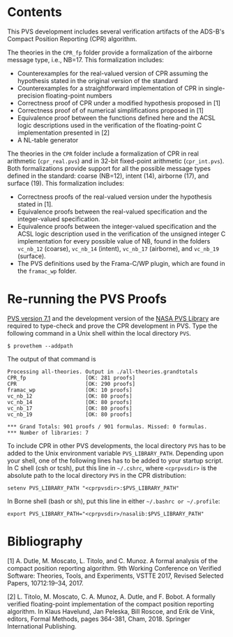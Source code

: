 # Contents

This PVS development includes several verification artifacts of the
ADS-B's Compact Position Reporting (CPR) algorithm.

The theories in the `CPR_fp` folder provide a formalization of  the airborne message
type, i.e., NB=17. This formalization includes:
* Counterexamples for the real-valued version of CPR assuming the hypothesis stated in the
  original version of the standard
* Counterexamples for  a straightforward
  implementation of CPR in single-precision floating-point numbers 
* Correctness proof of CPR under a modified hypothesis proposed
in [1]
* Correctness proof of of numerical simplifications proposed in [1]
* Equivalence proof between the functions defined here and the ACSL logic descriptions used in the verification of the floating-point C implementation presented in [2]
* A NL-table generator 

The theories in the `CPR` folder include a formalization of CPR in
  real arithmetic (`cpr_real.pvs`) and in 32-bit fixed-point
  arithmetic (`cpr_int.pvs`). Both formalizations provide support for all the possible
  message types defined in the standard: coarse (NB=12), intent (14),
  airborne (17), and surface (19). This formalization includes:
  
* Correctness proofs of the real-valued version under the hypothesis stated in [1]. 
* Equivalence proofs between the real-valued specification and the integer-valued specification. 
* Equivalence proofs between the integer-valued specification and the
ACSL logic description used in the verification of the unsigned
integer C implementation for every possible value of NB, found in the
folders `vc_nb_12` (coarse), `vc_nb_14` (intent), `vc_nb_17`
(airborne),  and `vc_nb_19` (surface). 
* The PVS  definitions used by the Frama-C/WP plugin, which are found
  in the `framac_wp` folder.

# Re-running the PVS Proofs

[PVS version 7.1](http://pvs.csl.sri.com) and the development version
of the [NASA PVS Library](https://github.com/nasa/pvslib) are required
to type-check and prove the CPR development in PVS. Type the following
command in a Unix shell within the local directory `PVS`.

```
$ provethem --addpath 
```

The output of that command is

```
Processing all-theories. Output in ./all-theories.grandtotals
CPR_fp                   [OK: 281 proofs]
CPR                      [OK: 290 proofs]
framac_wp                [OK: 10 proofs]
vc_nb_12                 [OK: 80 proofs]
vc_nb_14                 [OK: 80 proofs]
vc_nb_17                 [OK: 80 proofs]
vc_nb_19                 [OK: 80 proofs]

*** Grand Totals: 901 proofs / 901 formulas. Missed: 0 formulas.
*** Number of libraries: 7
```

 To include CPR in other PVS developments, the local directory
`PVS` has to be added to the Unix environment variable
`PVS_LIBRARY_PATH`.  Depending upon your shell, one of the following lines
has to be added to your startup script.  In C shell (csh or tcsh), put this line in
`~/.cshrc`, where `<cprpvsdir>` is the absolute path to the local
directory `PVS` in the CPR distribution:

~~~
setenv PVS_LIBRARY_PATH "<cprpvsdir>:$PVS_LIBRARY_PATH"
~~~

In Borne shell (bash or sh), put this line in either `~/.bashrc or ~/.profile`:

~~~
export PVS_LIBRARY_PATH="<cprpvsdir>/nasalib:$PVS_LIBRARY_PATH"
~~~

# Bibliography

[1] A. Dutle, M. Moscato, L. Titolo, and C. Munoz. A formal analysis
of the compact position reporting algorithm. 9th Working Conference on
Verified Software: Theories, Tools, and Experiments, VSTTE 2017,
Revised Selected Papers, 10712:19–34, 2017.

[2] L. Titolo, M. Moscato, C. A. Munoz, A. Dutle, and F. Bobot. A
formally verified floating-point implementation of the compact
position reporting algorithm. In Klaus Havelund, Jan Peleska, Bill
Roscoe, and Erik de Vink, editors, Formal Methods, pages 364-381,
Cham, 2018. Springer International Publishing.
